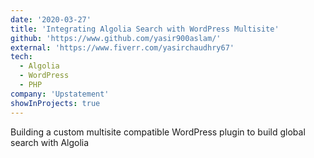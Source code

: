 ```yaml
---
date: '2020-03-27'
title: 'Integrating Algolia Search with WordPress Multisite'
github: 'https://www.github.com/yasir900aslam/'
external: 'https://www.fiverr.com/yasirchaudhry67'
tech:
  - Algolia
  - WordPress
  - PHP
company: 'Upstatement'
showInProjects: true
---
```


Building a custom multisite compatible WordPress plugin to build global search with Algolia
